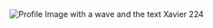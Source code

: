   <img src="https://github.com/xavier224/xavier224/blob/main/Image.png?raw=true" alt="Profile Image with a wave and the text Xavier 224" style="max-height: 50%;">
